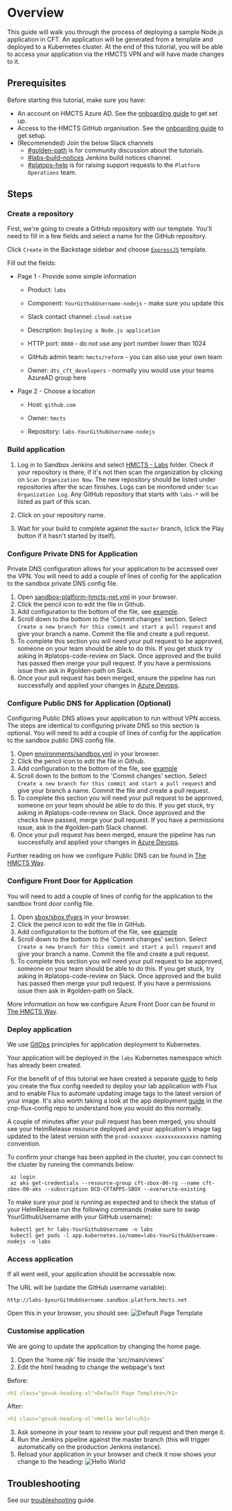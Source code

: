 # Overview

This guide will walk you through the process of deploying a sample Node.js application in CFT.
An application will be generated from a template and deployed to a Kubernetes cluster.
At the end of this tutorial, you will be able to access your application via the HMCTS VPN and will have made changes to it.

## Prerequisites

Before starting this tutorial, make sure you have:

- An account on HMCTS Azure AD. See the [onboarding guide](https://hmcts.github.io/onboarding/person/#azure-ad-groups) to get set up.
- Access to the HMCTS GitHub organisation. See the [onboarding guide](https://hmcts.github.io/onboarding/team/github.html#github) to get setup.
- (Recommended) Join the below Slack channels
  - [#golden-path](https://hmcts-reform.slack.com/app_redirect?channel=golden-path) is for community discussion about the tutorials.
  - [#labs-build-notices](https://hmcts-reform.slack.com/app_redirect?channel=labs-build-notices) Jenkins build notices channel.
  - [#platops-help](https://hmcts-reform.slack.com/app_redirect?channel=platops-help) is for raising support requests to the `Platform Operations` team.

## Steps

### Create a repository

First, we're going to create a GitHub repository with our template. You'll need to fill in a few fields and select a name for the GitHub repository.

Click `Create` in the Backstage sidebar and choose [`ExpressJS`](https://backstage.platform.hmcts.net/create) template.

   Fill out the fields:

- Page 1 - Provide some simple information
  - Product:                       `labs`

  - Component:                     `YourGithubUsername-nodejs` - make sure you update this

  - Slack contact channel:         `cloud-native`

  - Description:                   `Deploying a Node.js application`

  - HTTP port:                     `8080` - do not use any port number lower than 1024

  - GitHub admin team:             `hmcts/reform` - you can also use your own team

  - Owner:                         `dts_cft_developers` - normally you would use your teams AzureAD group here

- Page 2 - Choose a location
  - Host:                          `github.com`

  - Owner:                         `hmcts`

  - Repository:                    `labs-YourGithubUsername-nodejs`

### Build application

1. Log in to Sandbox Jenkins and select [HMCTS - Labs](https://sandbox-build.platform.hmcts.net/job/HMCTS_Sandbox_LABS/) folder. Check if your repository is there, if it's not then scan the organization by clicking on `Scan Organization Now`.
The new repository should be listed under repositories after the scan finishes.
Logs can be monitored under `Scan Organization Log`.
Any GitHub repository that starts with `labs-*` will be listed as part of this scan.

2. Click on your repository name.

3. Wait for your build to complete against the `master` branch, (click the Play button if it hasn't started by itself).

### Configure Private DNS for Application

Private DNS configuration allows for your application to be accessed over the VPN.
You will need to add a couple of lines of config for the application to the sandbox private DNS config file.

1. Open [sandbox-platform-hmcts-net.yml](https://github.com/hmcts/azure-private-dns/blob/master/environments/sandbox/sandbox-platform-hmcts-net.yml) in your browser.
2. Click the pencil icon to edit the file in Github.
3. Add configuration to the bottom of the file, see [example](https://github.com/hmcts/azure-private-dns/pull/326/files).
4. Scroll down to the bottom to the 'Commit changes' section. Select `Create a new branch for this commit and start a pull request` and give your branch a name. Commit the file and create a pull request.
5. To complete this section you will need your pull request to be approved, someone on your team should be able to do this. If you get stuck try asking in #platops-code-review on Slack. Once approved and the build has passed then merge your pull request. If you have a permissions issue then ask in #golden-path on Slack.
6. Once your pull request has been merged, ensure the pipeline has run successfully and applied your changes in [Azure Devops](https://dev.azure.com/hmcts/CNP/_build?definitionId=321).

### Configure Public DNS for Application (Optional)

Configuring Public DNS allows your application to run without VPN access. The steps are identical to configuring private DNS so this section is optional.
You will need to add a couple of lines of config for the application to the sandbox public DNS config file.

1. Open [environments/sandbox.yml](https://github.com/hmcts/azure-public-dns/blob/master/environments/sandbox.yml) in your browser.
2. Click the pencil icon to edit the file in Github.
3. Add configuration to the bottom of the file, see [example](https://github.com/hmcts/azure-public-dns/pull/716/files)
4. Scroll down to the bottom to the 'Commit changes' section. Select `Create a new branch for this commit and start a pull request` and give your branch a name. Commit the file and create a pull request.
5. To complete this section you will need your pull request to be approved, someone on your team should be able to do this. If you get stuck, try asking in #platops-code-review on Slack. Once approved and the checks have passed, merge your pull request. If you have a permissions issue, ask in the #golden-path Slack channel.
6. Once your pull request has been merged, ensure the pipeline has run successfully and applied your changes in [Azure Devops](https://dev.azure.com/hmcts/PlatformOperations/_build?definitionId=278&_a=summary).

Further reading on how we configure Public DNS can be found in [The HMCTS Way](https://hmcts.github.io/ways-of-working/path-to-live/public-dns.html#public-dns).

### Configure Front Door for Application

You will need to add a couple of lines of config for the application to the sandbox front door config file.

1. Open [sbox/sbox.tfvars](https://github.com/hmcts/azure-platform-terraform/blob/master/environments/sbox/sbox.tfvars) in your browser.
2. Click the pencil icon to edit the file in GitHub.
3. Add configuration to the bottom of the file, see [example](https://github.com/hmcts/azure-platform-terraform/blob/acb0c544127d136c14f0f1d15ba24f79132a9b60/environments/sbox/sbox.tfvars#L395-L401)
4. Scroll down to the bottom to the 'Commit changes' section. Select `Create a new branch for this commit and start a pull request` and give your branch a name. Commit the file and create a pull request.
5. To complete this section you will need your pull request to be approved, someone on your team should be able to do this. If you get stuck, try asking in #platops-code-review on Slack. Once approved and the build has passed then merge your pull request. If you have a permissions issue then ask in #golden-path on Slack.

More information on how we configure Azure Front Door can be found in [The HMCTS Way](https://hmcts.github.io/ways-of-working/path-to-live/front-door.html#purpose).

### Deploy application

We use [GitOps](https://www.weave.works/technologies/gitops/) principles for application deployment to Kubernetes.

Your application will be deployed in the `labs` Kubernetes namespace which has already been created.

For the benefit of of this tutorial we have created a separate [guide](https://github.com/hmcts/cnp-flux-config/blob/master/labs/README.md#creating-the-flux-config-for-your-lab-application) to help you create the flux config needed to deploy your lab application with Flux and to enable Flux to automate updating image tags to the latest version of your image.
It's also worth taking a look at the app deployment [guide](https://github.com/hmcts/cnp-flux-config/blob/master/docs/app-deployment-v2.md#application) in the cnp-flux-config repo to understand how you would do this normally.

A couple of minutes after your pull request has been merged, you should see your HelmRelease resource deployed and your application's image tag updated to the latest version with the `prod-xxxxxxx-xxxxxxxxxxxxxx` naming convention.

To confirm your change has been applied in the cluster, you can connect to the cluster by running the commands below:

```command
 az login
 az aks get-credentials --resource-group cft-sbox-00-rg --name cft-sbox-00-aks --subscription DCD-CFTAPPS-SBOX --overwrite-existing
```

To make sure your pod is running as expected and to check the status of your HelmRelease run the following commands (make sure to swap YourGithubUsername with your GitHub username):

```command
 kubectl get hr labs-YourGithubUsername -n labs
 kubectl get pods -l app.kubernetes.io/name=labs-YourGithubUsername-nodejs -n labs
```

### Access application

If all went well, your application should be accessable now.

The URL will be (update the GitHub username variable):

   ```text
   http://labs-$yourGitHubUsername.sandbox.platform.hmcts.net
   ```  

Open this in your browser, you should see:
![Default Page Template](images/DefaultPageTemplate.png)

### Customise application

We are going to update the application by changing the home page.

1. Open the 'home.njk' file inside the 'src/main/views'
2. Edit the html heading to change the webpage's text

Before:

  ```yaml
  <h1 class="govuk-heading-xl">Default Page Template</h1>
   ```

After:

   ```yaml
  <h1 class="govuk-heading-xl">Hello World!</h1>
   ```

3. Ask someone in your team to review your pull request and then merge it.
4. Run the Jenkins pipeline against the master branch (this will trigger automatically on the production Jenkins instance).
5. Reload your application in your browser and check it now shows your change to the heading:
![Hello World](images/HelloWorld.png)

## Troubleshooting

See our [troubleshooting](https://hmcts.github.io/ways-of-working/troubleshooting/#troubleshooting-issues) guide.
